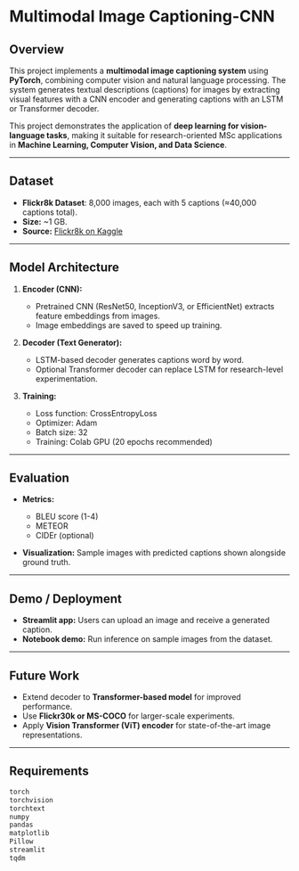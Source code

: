 # Multimodal Image Captioning-CNN

## Overview
This project implements a **multimodal image captioning system** using **PyTorch**, combining computer vision and natural language processing. The system generates textual descriptions (captions) for images by extracting visual features with a CNN encoder and generating captions with an LSTM or Transformer decoder.

This project demonstrates the application of **deep learning for vision-language tasks**, making it suitable for research-oriented MSc applications in **Machine Learning, Computer Vision, and Data Science**.

---

## Dataset
- **Flickr8k Dataset**: 8,000 images, each with 5 captions (≈40,000 captions total).  
- **Size:** ~1 GB.  
- **Source:** [Flickr8k on Kaggle](https://www.kaggle.com/datasets/adityajn105/flickr8k)

---

## Model Architecture
1. **Encoder (CNN):**  
   - Pretrained CNN (ResNet50, InceptionV3, or EfficientNet) extracts feature embeddings from images.  
   - Image embeddings are saved to speed up training.

2. **Decoder (Text Generator):**  
   - LSTM-based decoder generates captions word by word.  
   - Optional Transformer decoder can replace LSTM for research-level experimentation.  

3. **Training:**  
   - Loss function: CrossEntropyLoss  
   - Optimizer: Adam  
   - Batch size: 32  
   - Training: Colab GPU (20 epochs recommended)  

---

## Evaluation
- **Metrics:**  
  - BLEU score (1-4)  
  - METEOR  
  - CIDEr (optional)

- **Visualization:** Sample images with predicted captions shown alongside ground truth.

---

## Demo / Deployment
- **Streamlit app:** Users can upload an image and receive a generated caption.  
- **Notebook demo:** Run inference on sample images from the dataset.

---

## Future Work
- Extend decoder to **Transformer-based model** for improved performance.  
- Use **Flickr30k or MS-COCO** for larger-scale experiments.  
- Apply **Vision Transformer (ViT) encoder** for state-of-the-art image representations.

---

## Requirements
```bash
torch
torchvision
torchtext
numpy
pandas
matplotlib
Pillow
streamlit
tqdm
